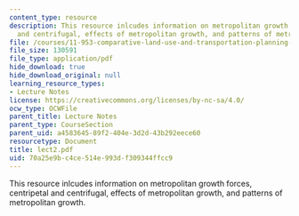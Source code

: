 ```yaml
---
content_type: resource
description: This resource inlcudes information on metropolitan growth forces, centripetal
  and centrifugal, effects of metropolitan growth, and patterns of metropolitan growth.
file: /courses/11-953-comparative-land-use-and-transportation-planning-spring-2006/70a25e9bc4ce514e993df309344ffcc9_lect2.pdf
file_size: 130591
file_type: application/pdf
hide_download: true
hide_download_original: null
learning_resource_types:
- Lecture Notes
license: https://creativecommons.org/licenses/by-nc-sa/4.0/
ocw_type: OCWFile
parent_title: Lecture Notes
parent_type: CourseSection
parent_uid: a4583645-89f2-404e-3d2d-43b292eece60
resourcetype: Document
title: lect2.pdf
uid: 70a25e9b-c4ce-514e-993d-f309344ffcc9
---
```

This resource inlcudes information on metropolitan growth forces, centripetal and centrifugal, effects of metropolitan growth, and patterns of metropolitan growth.